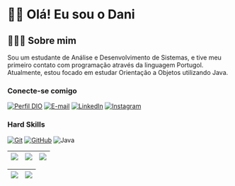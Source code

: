 
# 👋🏽 Olá! Eu sou o Dani

## 🧑🏽‍💻 Sobre mim
Sou um estudante de Análise e Desenvolvimento de Sistemas, e tive meu primeiro contato com programação através da linguagem Portugol. Atualmente, estou focado em estudar Orientação a Objetos utilizando Java. 
### Conecte-se comigo
[![Perfil DIO](https://img.shields.io/badge/-Meu%20Perfil%20na%20DIO-30A3DC?style=for-the-badge)](https://web.dio.me/users/dsdezessete/)
[![E-mail](https://img.shields.io/badge/-Email-000?style=for-the-badge&logo=microsoft-outlook&logoColor=E94D5F)](mailto:dsdezessete@gmail.com)
[![LinkedIn](https://img.shields.io/badge/-LinkedIn-000?style=for-the-badge&logo=linkedin&logoColor=30A3DC)](https://www.linkedin.com/in/daniel-silva-840b0b242/)
[![Instagram](https://img.shields.io/badge/Instagram-000.svg?style=for-the-badge&logo=Instagram&logoColor=pink)](https://www.instagram.com/dsdezessete/)




### Hard Skills
[![Git](https://img.shields.io/badge/Git-000?style=for-the-badge&logo=git&logoColor=E94D5F)](https://git-scm.com/doc) 
[![GitHub](https://img.shields.io/badge/GitHub-000?style=for-the-badge&logo=github&logoColor=30A3DC)](https://docs.github.com/)
![Java](https://img.shields.io/badge/java-black.svg?style=for-the-badge&logo=openjdk&logoColor=red)







| ![](http://github-profile-summary-cards.vercel.app/api/cards/stats?username=dsdezessete&theme=nord_dark) | ![](http://github-profile-summary-cards.vercel.app/api/cards/repos-per-language?username=dsdezessete&theme=nord_dark) | ![](http://github-profile-summary-cards.vercel.app/api/cards/most-commit-language?username=dsdezessete&theme=nord_dark) |
| :-: | :-: | :-: |

| ![](http://github-profile-summary-cards.vercel.app/api/cards/profile-details?username=dsdezessete&theme=nord_dark) | ![](https://github-readme-streak-stats.herokuapp.com/?user=dsdezessete&hide_border=true&date_format=M%20j%5B%2C%20Y%5D&background=2D3742&stroke=2D3742&ring=6bbbca&fire=6bbbca&currStreakNum=fff&sideNums=6bbbca&currStreakLabel=6bbbca&sideLabels=fff&dates=fff) |
| :-: | :-: |






